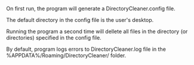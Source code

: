 On first run, the program will generate a DirectoryCleaner.config file. 

The default directory in the config file is the user's desktop.

Running the program a second time will dellete all files in the directory (or directories) specified in the config file.

By default, program logs errors to DirectoryCleaner.log file in the %APPDATA%/Roaming/DirectoryCleaner/ folder.
